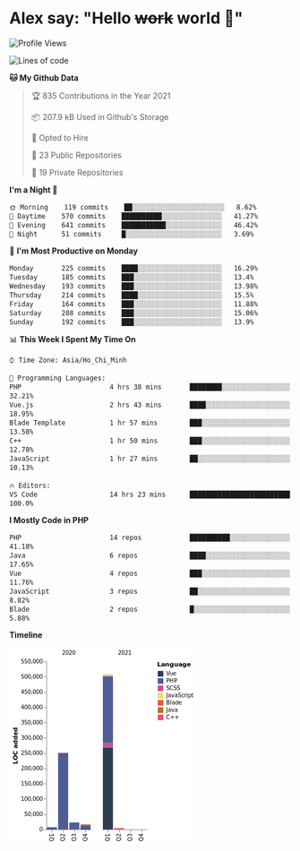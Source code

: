 # Alex say: "Hello ~~work~~ world 🐾"

<!--START_SECTION:waka-->
![Profile Views](http://img.shields.io/badge/Profile%20Views-0-blue)

![Lines of code](https://img.shields.io/badge/From%20Hello%20World%20I%27ve%20Written-809424%20lines%20of%20code-blue)

**🐱 My Github Data** 

> 🏆 835 Contributions in the Year 2021
 > 
> 📦 207.9 kB Used in Github's Storage 
 > 
> 💼 Opted to Hire
 > 
> 📜 23 Public Repositories 
 > 
> 🔑 19 Private Repositories  
 > 
**I'm a Night 🦉** 

```text
🌞 Morning    119 commits    ██░░░░░░░░░░░░░░░░░░░░░░░   8.62% 
🌆 Daytime    570 commits    ██████████░░░░░░░░░░░░░░░   41.27% 
🌃 Evening    641 commits    ███████████░░░░░░░░░░░░░░   46.42% 
🌙 Night      51 commits     █░░░░░░░░░░░░░░░░░░░░░░░░   3.69%

```
📅 **I'm Most Productive on Monday** 

```text
Monday       225 commits    ████░░░░░░░░░░░░░░░░░░░░░   16.29% 
Tuesday      185 commits    ███░░░░░░░░░░░░░░░░░░░░░░   13.4% 
Wednesday    193 commits    ███░░░░░░░░░░░░░░░░░░░░░░   13.98% 
Thursday     214 commits    ████░░░░░░░░░░░░░░░░░░░░░   15.5% 
Friday       164 commits    ███░░░░░░░░░░░░░░░░░░░░░░   11.88% 
Saturday     208 commits    ███░░░░░░░░░░░░░░░░░░░░░░   15.06% 
Sunday       192 commits    ███░░░░░░░░░░░░░░░░░░░░░░   13.9%

```


📊 **This Week I Spent My Time On** 

```text
⌚︎ Time Zone: Asia/Ho_Chi_Minh

💬 Programming Languages: 
PHP                      4 hrs 38 mins       ████████░░░░░░░░░░░░░░░░░   32.21% 
Vue.js                   2 hrs 43 mins       ████░░░░░░░░░░░░░░░░░░░░░   18.95% 
Blade Template           1 hr 57 mins        ███░░░░░░░░░░░░░░░░░░░░░░   13.58% 
C++                      1 hr 50 mins        ███░░░░░░░░░░░░░░░░░░░░░░   12.78% 
JavaScript               1 hr 27 mins        ██░░░░░░░░░░░░░░░░░░░░░░░   10.13%

🔥 Editors: 
VS Code                  14 hrs 23 mins      █████████████████████████   100.0%

```

**I Mostly Code in PHP** 

```text
PHP                      14 repos            ██████████░░░░░░░░░░░░░░░   41.18% 
Java                     6 repos             ████░░░░░░░░░░░░░░░░░░░░░   17.65% 
Vue                      4 repos             ███░░░░░░░░░░░░░░░░░░░░░░   11.76% 
JavaScript               3 repos             ██░░░░░░░░░░░░░░░░░░░░░░░   8.82% 
Blade                    2 repos             █░░░░░░░░░░░░░░░░░░░░░░░░   5.88%

```


**Timeline**

![Chart not found](https://raw.githubusercontent.com/alexzvn/alexzvn/main/charts/bar_graph.png) 


<!--END_SECTION:waka-->
